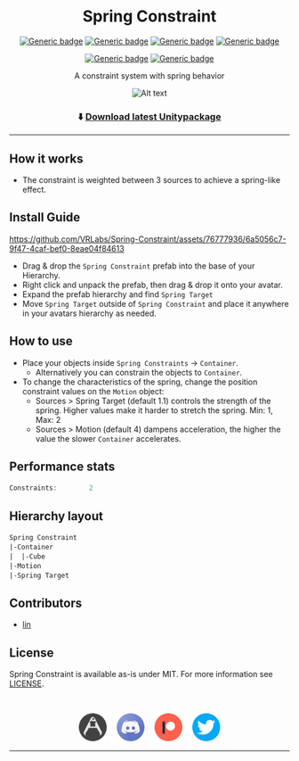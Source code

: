 <div align="center">

# Spring Constraint

[![Generic badge](https://img.shields.io/github/downloads/VRLabs/Spring-Constraint/total?label=Downloads)](https://github.com/VRLabs/Spring-Constraint/releases/latest)
[![Generic badge](https://img.shields.io/badge/License-MIT-informational.svg)](https://github.com/VRLabs/Spring-Constraint/blob/main/LICENSE)
[![Generic badge](https://img.shields.io/badge/Unity-2019.4.31f1-lightblue.svg)](https://unity3d.com/unity/whats-new/2019.4.31)
[![Generic badge](https://img.shields.io/badge/SDK-AvatarSDK3-lightblue.svg)](https://vrchat.com/home/download)

[![Generic badge](https://img.shields.io/discord/706913824607043605?color=%237289da&label=DISCORD&logo=Discord&style=for-the-badge)](https://discord.vrlabs.dev/)
[![Generic badge](https://img.shields.io/endpoint.svg?url=https%3A%2F%2Fshieldsio-patreon.vercel.app%2Fapi%3Fusername%3Dvrlabs%26type%3Dpatrons&style=for-the-badge)](https://patreon.vrlabs.dev/)

A constraint system with spring behavior

![Alt text]()

### ⬇️ [Download latest Unitypackage](https://github.com/VRLabs/Spring-Constraint/releases/latest)

<!-- 
### 📦 [Add to VRChat Creator Companion]() -->

</div>

---

## How it works

* The constraint is weighted between 3 sources to achieve a spring-like effect.

## Install Guide

https://github.com/VRLabs/Spring-Constraint/assets/76777936/6a5056c7-9f47-4caf-bef0-8eae04f84613

* Drag & drop the ``Spring Constraint`` prefab into the base of your Hierarchy.
* Right click and unpack the prefab, then drag & drop it onto your avatar.
* Expand the prefab hierarchy and find ``Spring Target``
* Move ``Spring Target`` outside of ``Spring Constraint`` and place it anywhere in your avatars hierarchy as needed.

## How to use

* Place your objects inside ``Spring Constraints`` -> ``Container``.
  * Alternatively you can constrain the objects to ``Container``.
* To change the characteristics of the spring, change the position constraint values on the ``Motion`` object:
  * Sources > Spring Target (default 1.1) controls the strength of the spring. Higher values make it harder to stretch the spring. Min: 1, Max: 2
  * Sources > Motion (default 4) dampens acceleration, the higher the value the slower ``Container`` accelerates.

## Performance stats

```c++
Constraints:        2
```

## Hierarchy layout

```html
Spring Constraint
|-Container
|  |-Cube
|-Motion
|-Spring Target
```

## Contributors

* [lin](https://github.com/oofdesu)

## License

Spring Constraint is available as-is under MIT. For more information see [LICENSE](https://github.com/VRLabs/Spring-Constraint/blob/main/LICENSE).

​

<div align="center">

[<img src="https://github.com/VRLabs/Resources/raw/main/Icons/VRLabs.png" width="50" height="50">](https://vrlabs.dev "VRLabs")
<img src="https://github.com/VRLabs/Resources/raw/main/Icons/Empty.png" width="10">
[<img src="https://github.com/VRLabs/Resources/raw/main/Icons/Discord.png" width="50" height="50">](https://discord.vrlabs.dev/ "VRLabs")
<img src="https://github.com/VRLabs/Resources/raw/main/Icons/Empty.png" width="10">
[<img src="https://github.com/VRLabs/Resources/raw/main/Icons/Patreon.png" width="50" height="50">](https://patreon.vrlabs.dev/ "VRLabs")
<img src="https://github.com/VRLabs/Resources/raw/main/Icons/Empty.png" width="10">
[<img src="https://github.com/VRLabs/Resources/raw/main/Icons/Twitter.png" width="50" height="50">](https://twitter.com/vrlabsdev "VRLabs")

</div>

---
